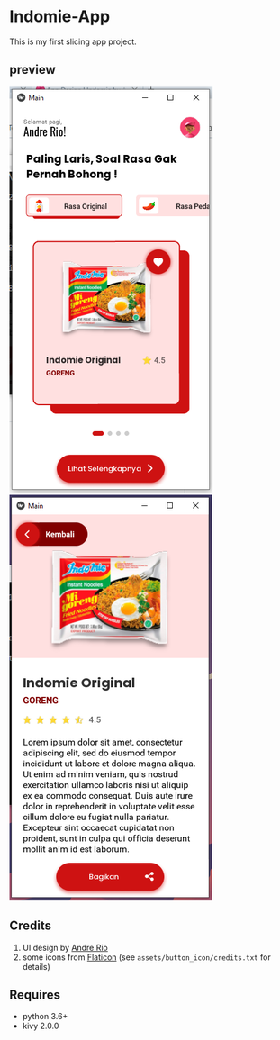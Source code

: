 # Indomie-App
This is my first slicing app project.
## preview
![Preview](/preview/image.PNG)
![Preview](/preview/image2.PNG)
## Credits
1. UI design by [Andre Rio](https://github.com/andregans)
2. some icons from [Flaticon](https://www.flaticon.com/) (see `assets/button_icon/credits.txt` for details)
## Requires
- python 3.6+
- kivy 2.0.0

